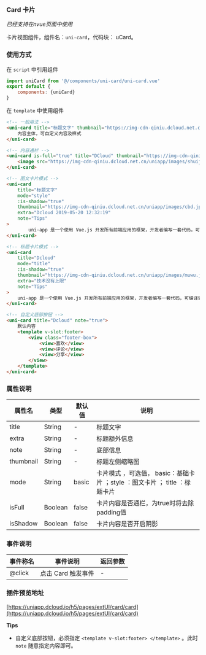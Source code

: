 ### Card 卡片
*已经支持在nvue页面中使用*

卡片视图组件，组件名：``uni-card``，代码块： uCard。

### 使用方式

在 ``script`` 中引用组件 

```javascript
import uniCard from '@/components/uni-card/uni-card.vue'
export default {
    components: {uniCard}
}
```

在 ``template`` 中使用组件

```html
<!-- 一般用法 -->
<uni-card title="标题文字" thumbnail="https://img-cdn-qiniu.dcloud.net.cn/new-page/uni.png" extra="额外信息" note="Tips">
    内容主体，可自定义内容及样式
</uni-card>

<!-- 内容通栏 -->
<uni-card is-full="true" title="DCloud" thumbnail="https://img-cdn-qiniu.dcloud.net.cn/new-page/uni.png" extra="2018.12.12" >
    <image src="https://img-cdn-qiniu.dcloud.net.cn/uniapp/images/shuijiao.jpg" style="width: 100%;"></image>
</uni-card>

<!-- 图文卡片模式 -->
<uni-card
	title="标题文字"
	mode="style"
	:is-shadow="true"
	thumbnail="https://img-cdn-qiniu.dcloud.net.cn/uniapp/images/cbd.jpg"
	extra="Dcloud 2019-05-20 12:32:19"
	note="Tips"
>
		uni-app 是一个使用 Vue.js 开发所有前端应用的框架，开发者编写一套代码，可编译到iOS、Android、H5、以及各种小程序等多个平台。即使不跨端，uni-app同时也是更好的小程序开发框架。
</uni-card>

<!-- 标题卡片模式 -->
<uni-card 
	title="Dcloud" 
	mode="title" 
	:is-shadow="true" 
	thumbnail="https://img-cdn-qiniu.dcloud.net.cn/uniapp/images/muwu.jpg" 
	extra="技术没有上限" 
	note="Tips"
>
	uni-app 是一个使用 Vue.js 开发所有前端应用的框架，开发者编写一套代码，可编译到iOS、Android、H5、以及各种小程序等多个平台。即使不跨端，uni-app同时也是更好的小程序开发框架。
</uni-card>

<!-- 自定义底部按钮 -->
<uni-card title="Dcloud" note="true">
	默认内容
	<template v-slot:footer>
		<view class="footer-box">
			<view>喜欢</view>
			<view>评论</view>
			<view>分享</view>
		</view>
	</template>
</uni-card>
```


### 属性说明

|属性名		|类型	|默认值	|说明																		|
|---		|----	|---	|---																		|
|title		|String	|-		|标题文字																	|
|extra		|String	|-		|标题额外信息																|
|note		|String	|-		|底部信息																	|
|thumbnail	|String	|-		|标题左侧缩略图																|
|mode		|String	|basic	|卡片模式 ，可选值， basic：基础卡片 ；style ：图文卡片 ； title ：标题卡片	|
|isFull	|Boolean|false	|卡片内容是否通栏，为true时将去除padding值									|
|isShadow	|Boolean|false	|卡片内容是否开启阴影														|


### 事件说明

|事件称名	|事件说明			|返回参数	|
|---		|---				|---		|
|@click		|点击 Card 触发事件	|-			|

### 插件预览地址

[https://uniapp.dcloud.io/h5/pages/extUI/card/card](https://uniapp.dcloud.io/h5/pages/extUI/card/card)

**Tips**

- 自定义底部按钮，必须指定 `<template v-slot:footer> </template>` 。此时 `note` 随意指定内容即可。